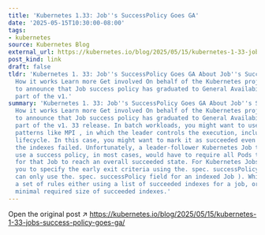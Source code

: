 ```yaml
---
title: 'Kubernetes 1.33: Job''s SuccessPolicy Goes GA'
date: '2025-05-15T10:30:00-08:00'
tags:
- kubernetes
source: Kubernetes Blog
external_url: https://kubernetes.io/blog/2025/05/15/kubernetes-1-33-jobs-success-policy-goes-ga/
post_kind: link
draft: false
tldr: 'Kubernetes 1. 33: Job''s SuccessPolicy Goes GA About Job''s Success Policy
  How it works Learn more Get involved On behalf of the Kubernetes project, I''m pleased
  to announce that Job success policy has graduated to General Availability (GA) as
  part of the v1.'
summary: 'Kubernetes 1. 33: Job''s SuccessPolicy Goes GA About Job''s Success Policy
  How it works Learn more Get involved On behalf of the Kubernetes project, I''m pleased
  to announce that Job success policy has graduated to General Availability (GA) as
  part of the v1. 33 release. In batch workloads, you might want to use leader-follower
  patterns like MPI , in which the leader controls the execution, including the followers''
  lifecycle. In this case, you might want to mark it as succeeded even if some of
  the indexes failed. Unfortunately, a leader-follower Kubernetes Job that didn''t
  use a success policy, in most cases, would have to require all Pods to finish successfully
  for that Job to reach an overall succeeded state. For Kubernetes Jobs, the API allows
  you to specify the early exit criteria using the. spec. successPolicy field (you
  can only use the. spec. successPolicy field for an indexed Job ). Which describes
  a set of rules either using a list of succeeded indexes for a job, or defining a
  minimal required size of succeeded indexes.'
---
```

Open the original post ↗ https://kubernetes.io/blog/2025/05/15/kubernetes-1-33-jobs-success-policy-goes-ga/
